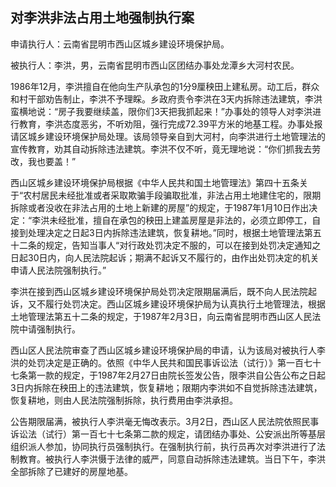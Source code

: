 ## 对李洪非法占用土地强制执行案

申请执行人：云南省昆明市西山区城乡建设环境保护局。

被执行人：李洪，男，云南省昆明市西山区团结办事处龙潭乡大河村农民。

1986年12月，李洪擅自在他向生产队承包的1分9厘秧田上建私房。动工后，群众和村干部劝告制止，李洪不予理睬。乡政府责令李洪在3天内拆除违法建筑，李洪蛮横地说：“房子我要继续盖，限你们3天把我抓起来！”办事处的领导人对李洪进行教育，李洪态度恶劣，不听劝阻，强行完成72.39平方米的地基工程。办事处报请区城乡建设环境保护局处理。该局领导亲自到大河村，向李洪进行土地管理法的宣传教育，劝其自动拆除违法建筑。李洪不仅不听，竟无理地说：“你们抓我去劳改，我也要盖！”

西山区城乡建设环境保护局根据《中华人民共和国土地管理法》第四十五条关于“农村居民未经批准或者采取欺骗手段骗取批准，非法占用土地建住宅的，限期拆除或者没收在非法占用的土地上新建的房屋”的规定，于1987年1月10日作出决定：“李洪未经批准，擅自在承包的秧田上建盖房屋是非法的，必须立即停工，自接到处理决定之日起3日内拆除违法建筑，恢复耕地。”同时，根据土地管理法第五十二条的规定，告知当事人“对行政处罚决定不服的，可以在接到处罚决定通知之日起30日内，向人民法院起诉；期满不起诉又不履行的，由作出处罚决定的机关申请人民法院强制执行。”

李洪在接到西山区城乡建设环境保护局处罚决定限期届满后，既不向人民法院起诉，又不履行处罚决定。西山区城乡建设环境保护局为认真执行土地管理法，根据土地管理法第五十二条的规定，于1987年2月3日，向云南省昆明市西山区人民法院中请强制执行。

西山区人民法院审查了西山区城乡建设环境保护局的申请，认为该局对被执行人李洪的处罚决定是正确的。依照《中华人民共和国民事诉讼法（试行）》第一百七十七条第一款的规定，于1987年2月27日由院长签发公告，限李洪自公告公布之日起3日内拆除在秧田上的违法建筑，恢复耕地；限期内李洪如不自觉拆除违法建筑，恢复耕地，则由人民法院强制拆除，执行费用由李洪承担。

公告期限届满，被执行人李洪毫无悔改表示。3月2日，西山区人民法院依照民事诉讼法（试行）第一百七十七条第二款的规定，请团结办事处、公安派出所等基层组织派人参加，协同执行员强制执行。在强制执行前，执行员再次对李洪进行了法制教育。被执行人李洪慑于法律的威严，同意自动拆除违法建筑。当日下午，李洪全部拆除了已建好的房屋地基。

